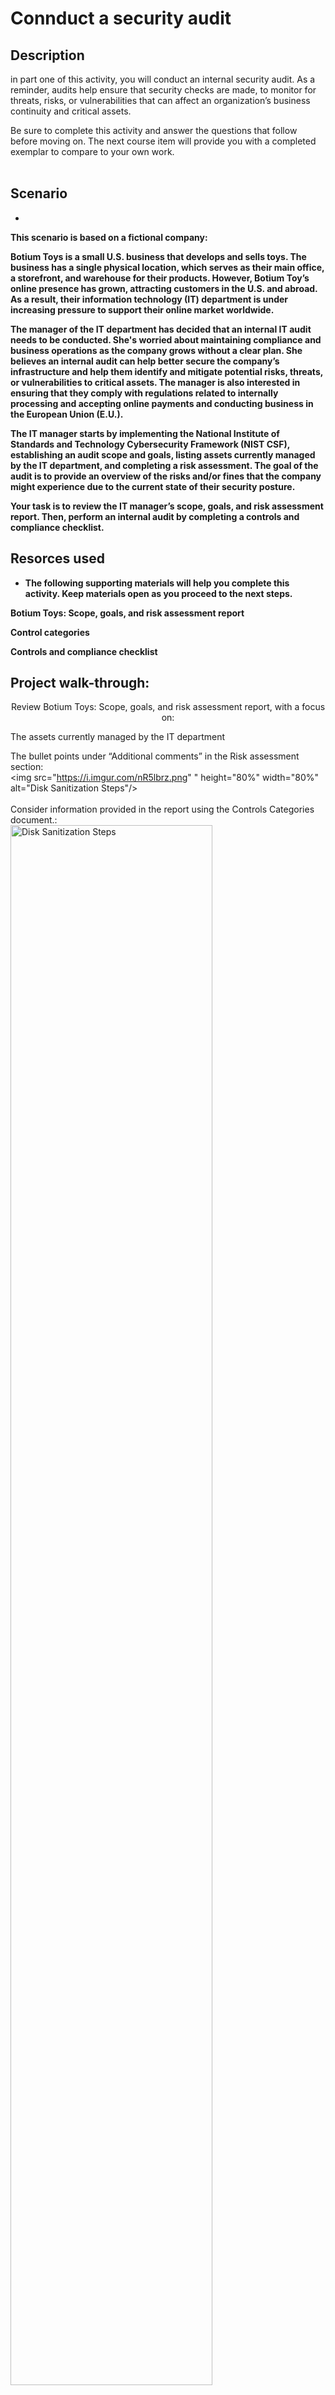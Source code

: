 <h1>Connduct a security audit</h1>


<h2>Description</h2>
in part one of this activity, you will conduct an internal security audit. As a reminder, audits help ensure that security checks are made, to monitor for threats, risks, or vulnerabilities that can affect an organization’s business continuity and critical assets. 

Be sure to complete this activity and answer the questions that follow before moving on. The next course item will provide you with a completed exemplar to compare to your own work.  
<br />


<h2>Scenario</h2>

- <b>
This scenario is based on a fictional company:

Botium Toys is a small U.S. business that develops and sells toys. The business has a single physical location, which serves as their main office, a storefront, and warehouse for their products. However, Botium Toy’s online presence has grown, attracting customers in the U.S. and abroad. As a result, their information technology (IT) department is under increasing pressure to support their online market worldwide. 

The manager of the IT department has decided that an internal IT audit needs to be conducted. She's worried about maintaining compliance and business operations as the company grows without a clear plan. She believes an internal audit can help better secure the company’s infrastructure and help them identify and mitigate potential risks, threats, or vulnerabilities to critical assets. The manager is also interested in ensuring that they comply with regulations related to internally processing and accepting online payments and conducting business in the European Union (E.U.).   

The IT manager starts by implementing the National Institute of Standards and Technology Cybersecurity Framework (NIST CSF), establishing an audit scope and goals, listing assets currently managed by the IT department, and completing a risk assessment. The goal of the audit is to provide an overview of the risks and/or fines that the company might experience due to the current state of their security posture.

Your task is to review the IT manager’s scope, goals, and risk assessment report. Then, perform an internal audit by completing a controls and compliance checklist.  </b> 
  

<h2>Resorces used </h2>

- <b>The following supporting materials will help you complete this activity. Keep materials open as you proceed to the next steps. 


Botium Toys: Scope, goals, and risk assessment report

Control categories
 
Controls and compliance checklist</b> 

<h2>Project walk-through:</h2>

<p align="center">
Review Botium Toys:  Scope, goals, and risk assessment report, with a focus on:

The assets currently managed by the IT department

The bullet points under “Additional comments” in the Risk assessment section: <br/>
<img src="https://i.imgur.com/nR5lbrz.png"
" height="80%" width="80%" alt="Disk Sanitization Steps"/>
<br />
<br />
Consider information provided in the report using the Controls Categories document.:  <br/>
<img src="https://i.imgur.com/Xdx7iKk.png" height="80%" width="80%" alt="Disk Sanitization Steps"/>
<br />
<br />
Then, review the Controls and compliance checklist and select “yes” or “no” to answer the question in each section : <br/>
<img src="https://i.imgur.com/XqfQsax.png" height="80%" width="80%" alt="Disk Sanitization Steps"/>
<br />
<br />


<br />
<br />
Final Product/Audit checklist product:  <br/>
<img src="https://i.imgur.com/RPzFEKw.png" height="80%" width="80%" alt="Disk Sanitization Steps"/>
<br />
